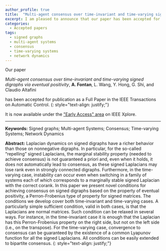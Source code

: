 ```yaml
---
author_profile: true
title:  "Multi-agent consensus over time-invariant and time-varying signed digraphs via eventual positivity"
excerpt: I am pleased to announce that our paper has been accepted for publication in the IEEE Transactions on Automatic Control..
categories:
  - Accepted papers
tags:
  - signed graphs
  - multi-agent systems
  - consensus
  - time-varying systems
  - network dynamics
---
```


Our paper

*Multi-agent consensus over time-invariant and time-varying signed digraphs via eventual positivity*, **A. Fontan**, L. Wang,  Y. Hong, G. Shi, and Claudio Altafini

has been accepted for publication as a Full Paper in the IEEE Transactions on Automatic Control.
{: style="text-align: justify;"}

It is now available under the ["Early Access" area](https://ieeexplore.ieee.org/document/9965602) on IEEE Xplore.

---
**Keywords:** Signed graphs; Multi-agent Systems; Consensus; Time-varying Systems; Network Dynamics


**Abstract:**
Laplacian dynamics on signed digraphs have a richer behavior than those on nonnegative digraphs. 
In particular, for the so-called “repelling” signed Laplacians, the marginal stability property (needed to achieve consensus) 
is not guaranteed a priori and, even when it holds, it does not automatically lead to consensus, 
as these signed Laplacians may lose rank even in strongly connected digraphs. Furthermore, in the time-varying case, 
instability can occur even when switching in a family of systems each of which corresponds to a marginally stable signed Laplacian 
with the correct corank. In this paper we present novel conditions for achieving consensus on signed digraphs based on the property 
of eventual positivity, a Perron-Frobenius type of property for signed matrices. The conditions we develop cover both time-invariant 
and time-varying cases. A particularly simple sufficient condition, valid in both cases, is that the Laplacians are normal matrices. 
Such condition can be relaxed in several ways. For instance, in the time-invariant case it is enough that the Laplacian has this 
Perron-Frobenius property on the right side, but not on the left side (i.e., on the transpose). For the time-varying case, 
convergence to consensus can be guaranteed by the existence of a common Lyapunov function for all the signed Laplacians. 
All conditions can be easily extended to bipartite consensus.
{: style="text-align: justify;"}
